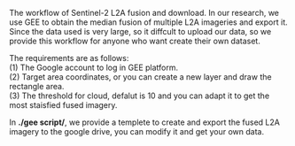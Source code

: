 The workflow of Sentinel-2 L2A fusion and download. In our research, we use GEE to obtain the median fusion of multiple L2A imageries and export it. Since the data used is very large, so it diffcult to upload our data, so we provide this workflow for anyone who want create their own dataset.

The requirements are as follows: <br>
(1) The Google account to log in GEE platform.  <br>
(2) Target area coordinates, or you can create a new layer and draw the rectangle area.  <br>
(3) The threshold for cloud, defalut is 10 and you can adapt it to get the most staisfied fused imagery.   <br>

In **./gee script/**, we provide a templete to create and export the fused L2A imagery to the google drive, you can modify it and get your own data.
